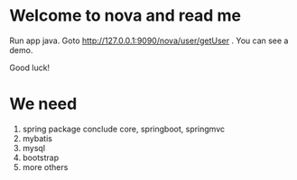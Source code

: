 # Welcome to nova and read me

Run app java. Goto http://127.0.0.1:9090/nova/user/getUser . You can see a demo.
 
Good luck!

# We need
1. spring package conclude core, springboot, springmvc
2. mybatis
3. mysql
4. bootstrap
5. more others
